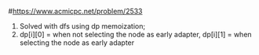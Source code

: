 #https://www.acmicpc.net/problem/2533

1. Solved with dfs using dp memoization;
2. dp[i][0] = when not selecting the node as early adapter,
dp[i][1] = when selecting the node as early adapter

